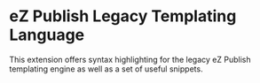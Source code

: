 # eZ Publish Legacy Templating Language

This extension offers syntax highlighting for the legacy eZ Publish templating engine as well as a set of useful snippets.
